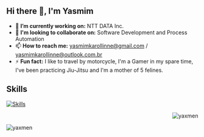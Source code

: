 <h2 align="left">Hi there 👋, I'm Yasmim</h2>

- 🔭 **I’m currently working on:** NTT DATA Inc. 
- 👯 **I'm looking to collaborate on:** Software Development and Process Automation
- 📫 **How to reach me:** yasmimkarollinne@gmail.com / yasmimkarollinne@outlook.com.br
- ⚡ **Fun fact:** I like to travel by motorcycle, I'm a Gamer in my spare time, I've been practicing Jiu-Jitsu and I'm a mother of 5 felines. 

<h2 align="left">Skills</h2>

[![Skills](https://devicons.dev.br/icons?icon=Azure,AWS,VSCode,Eclipse,Selenium,Python,Powershell,Java,HTML,Bash,CS,Ansible,Postman,FastAPI,Docker,Kubernetes,PostgreSQL,SQLite,MySQL,MongoDB,Linux,Regex,RabbitMQ,Kafka,Grafana,Github,Git,Firebase,Figma,Photoshop,Discord&size=48&theme=dark&perline=13)](https://devicons.dev.br/)

<p>&nbsp;<img align="right" src="https://github-readme-streak-stats.herokuapp.com/?user=yaxmen&" alt="yaxmen" /></p>
<p><img align="left" src="https://github-readme-stats.vercel.app/api/top-langs?username=yaxmen&show_icons=true&locale=en&layout=compact" alt="yaxmen" /></p>
